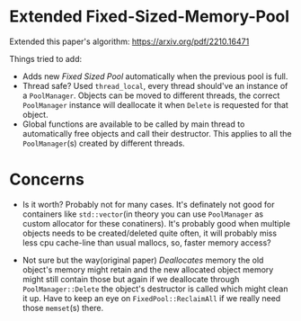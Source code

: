 # Extended Fixed-Sized-Memory-Pool
Extended this paper's algorithm: https://arxiv.org/pdf/2210.16471

Things tried to add:
  * Adds new *Fixed Sized Pool* automatically when the previous pool is full.
  * Thread safe? Used `thread_local`, every thread should've an instance of a 
    `PoolManager`. Objects can be moved to different threads, the correct `PoolManager`
    instance will deallocate it when `Delete` is requested for that object.
  * Global functions are available to be called by main thread to automatically
    free objects and call their destructor. This applies to all the `PoolManager`(s)
    created by different threads.

# Concerns
- Is it worth? Probably not for many cases. It's definately not good for containers
like `std::vector`(in theory you can use `PoolManager` as custom allocator for
these conatiners). It's probably good when multiple objects needs to be 
created/deleted quite often, it will probably miss less cpu cache-line than usual
mallocs, so, faster memory access?

- Not sure but the way(original paper) *Deallocates* memory the old object's memory
might retain and the new allocated object memory might still contain those but
again if we deallocate through `PoolManager::Delete` the object's destructor is
called which might clean it up. Have to keep an eye on `FixedPool::ReclaimAll` if 
we really need those `memset`(s) there.
